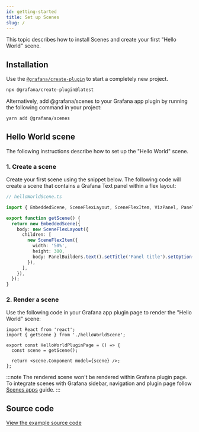 ```yaml
---
id: getting-started
title: Set up Scenes
slug: /
---
```


This topic describes how to install Scenes and create your first "Hello World" scene.

## Installation

Use the [`@grafana/create-plugin`](https://github.com/grafana/plugin-tools/blob/main/packages/create-plugin/README.md) to start a completely new project.

```bash
npx @grafana/create-plugin@latest
```

Alternatively, add @grafana/scenes to your Grafana app plugin by running the following command in your project:

```bash
yarn add @grafana/scenes
```

## Hello World scene

The following instructions describe how to set up the "Hello World" scene.

### 1. Create a scene

Create your first scene using the snippet below. The following code will create a scene that contains a Grafana Text panel within a flex layout:

```ts
// helloWorldScene.ts

import { EmbeddedScene, SceneFlexLayout, SceneFlexItem, VizPanel, PanelBuilders } from '@grafana/scenes';

export function getScene() {
  return new EmbeddedScene({
    body: new SceneFlexLayout({
      children: [
        new SceneFlexItem({
          width: '50%',
          height: 300,
          body: PanelBuilders.text().setTitle('Panel title').setOption('content', 'Hello world!').build(),
        }),
      ],
    }),
  });
}
```

### 2. Render a scene

Use the following code in your Grafana app plugin page to render the "Hello World" scene:

```tsx
import React from 'react';
import { getScene } from './helloWorldScene';

export const HelloWorldPluginPage = () => {
  const scene = getScene();

  return <scene.Component model={scene} />;
};
```

:::note
The rendered scene won't be rendered within Grafana plugin page. To integrate scenes with Grafana sidebar, navigation and plugin page follow [Scenes apps](./scene-app.md) guide.
:::

## Source code

[View the example source code](https://github.com/grafana/scenes/tree/main/docusaurus/docs/getting-started.tsx)
